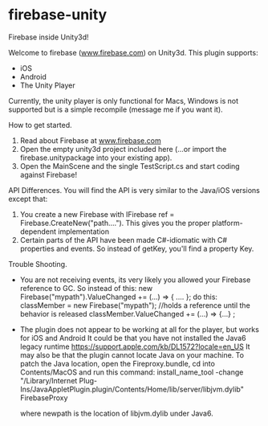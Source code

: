 # firebase-unity
Firebase inside Unity3d!

Welcome to firebase (www.firebase.com) on Unity3d.
This plugin supports:
* iOS
* Android
* The Unity Player

Currently, the unity player is only functional for Macs, Windows is not supported but is a simple recompile
(message me if you want it).

How to get started.
1. Read about Firebase at www.firebase.com
2. Open the empty unity3d project included here (...or import the firebase.unitypackage into your existing app).
3. Open the MainScene and the single TestScript.cs and start coding against Firebase!

API Differences.
You will find the API is very similar to the Java/iOS versions except that:
1. You create a new Firebase with IFirebase ref = Firebase.CreateNew("path....").  This gives you the proper
   platform-dependent implementation
2. Certain parts of the API have been made C#-idiomatic with C# properties and events.  So instead of getKey,
   you'll find a property Key.
   
Trouble Shooting.
* You are not receiving events, its very likely you allowed your Firebase reference to GC.
  So instead of this:
   new Firebase("mypath").ValueChanged += (...) => { .... };
  do this:
   classMember = new Firebase("mypath");  //holds a reference until the behavior is released
   classMember.ValueChanged += (...) => {...} ;
* The plugin does not appear to be working at all for the player, but works for iOS and Android
  It could be that you have not installed the Java6 legacy runtime https://support.apple.com/kb/DL1572?locale=en_US
  It may also be that the plugin cannot locate Java on your machine.  To patch the Java location, open
  the Fireproxy.bundle, cd into Contents/MacOS and run this command:
  install_name_tool -change "/Library/Internet Plug-Ins/JavaAppletPlugin.plugin/Contents/Home/lib/server/libjvm.dylib" <newpath> FirebaseProxy 

  where newpath is the location of libjvm.dylib under Java6.

